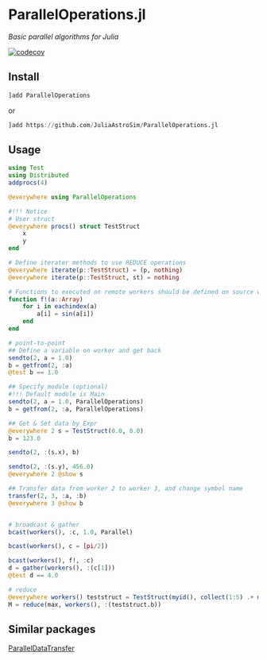 # ParallelOperations.jl

*Basic parallel algorithms for Julia*

[![codecov](https://codecov.io/gh/JuliaAstroSim/ParallelOperations.jl/branch/master/graph/badge.svg)](https://codecov.io/gh/JuliaAstroSim/ParallelOperations.jl)

## Install

```julia
]add ParallelOperations
```
or
```julia
]add https://github.com/JuliaAstroSim/ParallelOperations.jl
```

## Usage

```julia
using Test
using Distributed
addprocs(4)

@everywhere using ParallelOperations

#!!! Notice
# User struct
@everywhere procs() struct TestStruct
    x
    y
end

# Define iterater methods to use REDUCE operations
@everywhere iterate(p::TestStruct) = (p, nothing)
@everywhere iterate(p::TestStruct, st) = nothing

# Functions to executed on remote workers should be defined on source worker
function f!(a::Array)
    for i in eachindex(a)
        a[i] = sin(a[i])
    end
end

# point-to-point
## Define a variable on worker and get back
sendto(2, a = 1.0)
b = getfrom(2, :a)
@test b == 1.0

## Specify module (optional)
#!!! Default module is Main
sendto(2, a = 1.0, ParallelOperations)
b = getfrom(2, :a, ParallelOperations)

## Get & Set data by Expr
@everywhere 2 s = TestStruct(0.0, 0.0)
b = 123.0

sendto(2, :(s.x), b)

sendto(2, :(s.y), 456.0)
@everywhere 2 @show s

## Transfer data from worker 2 to worker 3, and change symbol name
transfer(2, 3, :a, :b)
@everywhere 3 @show b


# broadcast & gather
bcast(workers(), :c, 1.0, Parallel)

bcast(workers(), c = [pi/2])

bcast(workers(), f!, :c)
d = gather(workers(), :(c[1]))
@test d == 4.0

# reduce
@everywhere workers() teststruct = TestStruct(myid(), collect(1:5) .+ myid())
M = reduce(max, workers(), :(teststruct.b))
```

## Similar packages

[ParallelDataTransfer](https://github.com/ChrisRackauckas/ParallelDataTransfer.jl)
